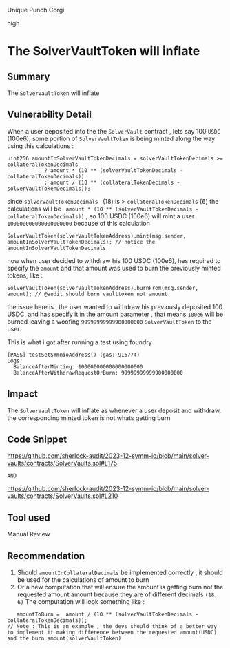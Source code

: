 Unique Punch Corgi

high

# The SolverVaultToken will inflate

## Summary

The `SolverVaultToken` will inflate 

## Vulnerability Detail

 When a user deposited into the  the `SolverVault`  contract , lets say  100 `USDC`  (100e6), some portion of `SolverVaultToken` is being minted along the way using this calculations :  
```solidity 
uint256 amountInSolverVaultTokenDecimals = solverVaultTokenDecimals >= collateralTokenDecimals
            ? amount * (10 ** (solverVaultTokenDecimals - collateralTokenDecimals))
            : amount / (10 ** (collateralTokenDecimals - solverVaultTokenDecimals));
```
since `solverVaultTokenDecimals ` (18)  is >  `collateralTokenDecimals` (6) the calculations will be  ` amount * (10 ** (solverVaultTokenDecimals - collateralTokenDecimals))` , so 100 USDC (100e6) will mint a user  `100000000000000000000`   because of this calculation 

```solidity
SolverVaultToken(solverVaultTokenAddress).mint(msg.sender, amountInSolverVaultTokenDecimals); // notice the amountInSolverVaultTokenDecimals
```

now when user decided to withdraw his  100 USDC (100e6), hes required to specify the `amount` and that amount was used to burn the previously minted tokens, like :
```solidity
SolverVaultToken(solverVaultTokenAddress).burnFrom(msg.sender, amount); // @audit should burn vaulttoken not amount
```

the issue here is , the user wanted to withdraw his previously deposited 100 USDC, and has specify it in the amount parameter , that means  `100e6` will be burned  leaving a woofing `99999999999900000000` `SolverVaultToken`  to the user.

This is what i got after running a test using foundry 

```solidity 
[PASS] testSetSYmnioAddress() (gas: 916774)
Logs:
  BalanceAfterMinting: 100000000000000000000
  BalanceAfterWithdrawRequestOrBurn: 99999999999900000000
```

## Impact

The `SolverVaultToken` will inflate  as whenever a user deposit and withdraw, the corresponding minted token is not whats getting burn
## Code Snippet
https://github.com/sherlock-audit/2023-12-symm-io/blob/main/solver-vaults/contracts/SolverVaults.sol#L175

`AND` 

https://github.com/sherlock-audit/2023-12-symm-io/blob/main/solver-vaults/contracts/SolverVaults.sol#L210

## Tool used

Manual Review

## Recommendation

1. Should  `amountInCollateralDecimals` be implemented  correctly , it should be used for the calculations of amount to burn
2. Or a new computation that will ensure the amount is getting burn not the requested amount amount because they are of different decimals `(18, 6)`  The computation will look something like : 

```solidity
   amountToBurn =  amount / (10 ** (solverVaultTokenDecimals - collateralTokenDecimals));
// Note : This is an example , the devs should think of a better way to implement it making difference between the requested amount(USDC) and the burn amount(solverVaultToken)
```